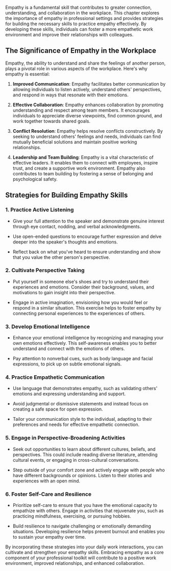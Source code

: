 
Empathy is a fundamental skill that contributes to greater connection, understanding, and collaboration in the workplace. This chapter explores the importance of empathy in professional settings and provides strategies for building the necessary skills to practice empathy effectively. By developing these skills, individuals can foster a more empathetic work environment and improve their relationships with colleagues.

The Significance of Empathy in the Workplace
--------------------------------------------

Empathy, the ability to understand and share the feelings of another person, plays a pivotal role in various aspects of the workplace. Here's why empathy is essential:

1. **Improved Communication**: Empathy facilitates better communication by allowing individuals to listen actively, understand others' perspectives, and respond in ways that resonate with their emotions.

2. **Effective Collaboration**: Empathy enhances collaboration by promoting understanding and respect among team members. It encourages individuals to appreciate diverse viewpoints, find common ground, and work together towards shared goals.

3. **Conflict Resolution**: Empathy helps resolve conflicts constructively. By seeking to understand others' feelings and needs, individuals can find mutually beneficial solutions and maintain positive working relationships.

4. **Leadership and Team Building**: Empathy is a vital characteristic of effective leaders. It enables them to connect with employees, inspire trust, and create a supportive work environment. Empathy also contributes to team building by fostering a sense of belonging and psychological safety.

Strategies for Building Empathy Skills
--------------------------------------

### 1. Practice Active Listening

* Give your full attention to the speaker and demonstrate genuine interest through eye contact, nodding, and verbal acknowledgments.

* Use open-ended questions to encourage further expression and delve deeper into the speaker's thoughts and emotions.

* Reflect back on what you've heard to ensure understanding and show that you value the other person's perspective.

### 2. Cultivate Perspective Taking

* Put yourself in someone else's shoes and try to understand their experiences and emotions. Consider their background, values, and motivations to gain insight into their perspective.

* Engage in active imagination, envisioning how you would feel or respond in a similar situation. This exercise helps to foster empathy by connecting personal experiences to the experiences of others.

### 3. Develop Emotional Intelligence

* Enhance your emotional intelligence by recognizing and managing your own emotions effectively. This self-awareness enables you to better understand and connect with the emotions of others.

* Pay attention to nonverbal cues, such as body language and facial expressions, to pick up on subtle emotional signals.

### 4. Practice Empathetic Communication

* Use language that demonstrates empathy, such as validating others' emotions and expressing understanding and support.

* Avoid judgmental or dismissive statements and instead focus on creating a safe space for open expression.

* Tailor your communication style to the individual, adapting to their preferences and needs for effective empathetic connection.

### 5. Engage in Perspective-Broadening Activities

* Seek out opportunities to learn about different cultures, beliefs, and perspectives. This could include reading diverse literature, attending cultural events, or engaging in cross-cultural conversations.

* Step outside of your comfort zone and actively engage with people who have different backgrounds or opinions. Listen to their stories and experiences with an open mind.

### 6. Foster Self-Care and Resilience

* Prioritize self-care to ensure that you have the emotional capacity to empathize with others. Engage in activities that rejuvenate you, such as practicing mindfulness, exercising, or pursuing hobbies.

* Build resilience to navigate challenging or emotionally demanding situations. Developing resilience helps prevent burnout and enables you to sustain your empathy over time.

By incorporating these strategies into your daily work interactions, you can cultivate and strengthen your empathy skills. Embracing empathy as a core component of your professional toolkit will contribute to a positive work environment, improved relationships, and enhanced collaboration.
